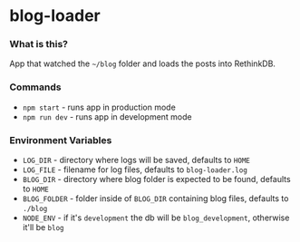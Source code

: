# blog-loader

### What is this?

App that watched the `~/blog` folder and loads the posts into RethinkDB.

### Commands

* `npm start` - runs app in production mode
* `npm run dev` - runs app in development mode

### Environment Variables 

* `LOG_DIR` - directory where logs will be saved, defaults to `HOME`
* `LOG_FILE` - filename for log files, defaults to `blog-loader.log`
* `BLOG_DIR` - directory where blog folder is expected to be found, defaults to `HOME`
* `BLOG_FOLDER` - folder inside of `BLOG_DIR` containing blog files, defaults to `./blog`
* `NODE_ENV` - if it's `development` the db will be `blog_development`, otherwise it'll be `blog`
